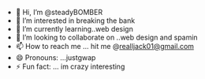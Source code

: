 - 👋 Hi, I’m @steadyBOMBER
- 👀 I’m interested in breaking the bank
- 🌱 I’m currently learning..web design
- 💞️ I’m looking to collaborate on ..web design and spamin
- 📫 How to reach me ... hit me @realljack01@gmail.com
- 😄 Pronouns: ...justgwap
- ⚡ Fun fact: ... im crazy interesting

<!--- i just  dont give a fuck no more
steadyBOMBER/steadyBOMBER is a ✨ special ✨ repository because its `README.md` (this file) appears on your GitHub profile.
You can click the Preview link to take a look at your changes.
--->
